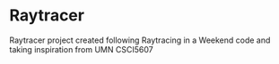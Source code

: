 # Raytracer

Raytracer project created following Raytracing in a Weekend code and taking inspiration from UMN CSCI5607
